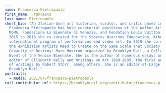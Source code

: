 ```yaml
---
name: Francesca Pietropaolo
first_name: Francesca
last_name: Pietropaolo
short_bio: "An Italian-born art historian, curator, and critic based in Venice,
  Francesca Pietropaolo has held curatorial positions at the Walker Art Center,
  MoMA, Fondazione La Biennale di Venezia, and Fondation Louis Vuitton. From
  2015 to 2018 she co-curated for the Stavros Niarchos Foundation, Athens an
  international program of performances and video art. In 2019 she co-curated
  the exhibition Artists Need to Create on the Same Scale That Society Has the
  Capacity to Destroy: Mare Nostrum organized by Brooklyn Rail, a Collateral
  Event of the Venice Biennale. She is the author of numerous essays and is the
  editor of Ellsworth Kelly and Writings on Art 1980-2005, the first anthology
  of writings by Robert Storr, among others. She is an Editor-at-Large for the
  Brooklyn Rail."
portraits:
  - media: 2021/04/francesca-pietropaolo
rail_contributor_url: https://brooklynrail.org/contributor/francesca-pietropaolo
---
```

